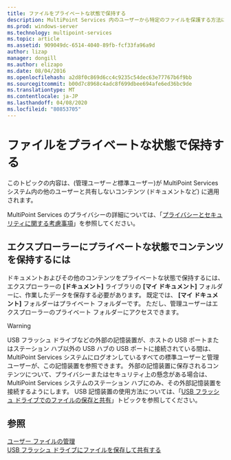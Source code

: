 ```yaml
---
title: ファイルをプライベートな状態で保持する
description: MultiPoint Services 内のユーザーから特定のファイルを保護する方法について説明します。
ms.prod: windows-server
ms.technology: multipoint-services
ms.topic: article
ms.assetid: 909049dc-6514-4040-89fb-fcf33fa96a9d
author: lizap
manager: dongill
ms.author: elizapo
ms.date: 08/04/2016
ms.openlocfilehash: a2d8f0c869d6cc4c9235c54dec63e77767b6f9bb
ms.sourcegitcommit: b00d7c8968c4adc8f699dbee694afe6ed36bc9de
ms.translationtype: MT
ms.contentlocale: ja-JP
ms.lasthandoff: 04/08/2020
ms.locfileid: "80853705"
---
```

# <a name="keep-files-private"></a>ファイルをプライベートな状態で保持する
このトピックの内容は、\(管理ユーザー*と*標準ユーザー\)が MultiPoint Services システム内の他のユーザーと共有しないコンテンツ (ドキュメントなど) に適用されます。  

MultiPoint Services のプライバシーの詳細については、「[プライバシーとセキュリティに関する考慮事項](Privacy-and-Security-Considerations.md)」を参照してください。
  
## <a name="to-keep-content-private-in-windows-explorer"></a>エクスプローラーにプライベートな状態でコンテンツを保持するには  
  
ドキュメントおよびその他のコンテンツをプライベートな状態で保持するには、エクスプローラーの **[ドキュメント]** ライブラリの **[マイ ドキュメント]** フォルダーに、作業したデータを保存する必要があります。 既定では、 **[マイ ドキュメント]** フォルダーはプライベート フォルダーです。 ただし、管理ユーザーはエクスプローラーのプライベート フォルダーにアクセスできます。  
  
> [!WARNING]  
> USB フラッシュ ドライブなどの外部の記憶装置が、ホストの USB ポートまたはステーション ハブ以外の USB ハブの USB ポートに接続されている間は、MultiPoint Services システムにログオンしているすべての標準ユーザーと管理ユーザーが、この記憶装置を参照できます。 外部の記憶装置に保存されるコンテンツについて、プライバシーまたはセキュリティ上の懸念がある場合は、MultiPoint Services システムのステーション ハブにのみ、その外部記憶装置を接続するようにします。 USB 記憶装置の使用方法については、「[USB フラッシュ ドライブでのファイルの保存と共有](Save-and-Share-Files-on-a-USB-Flash-Drive.md)」トピックを参照してください。  
  
## <a name="see-also"></a>参照  
[ユーザー ファイルの管理](Manage-User-Files.md)  
[USB フラッシュ ドライブにファイルを保存して共有する](Save-and-Share-Files-on-a-USB-Flash-Drive.md)